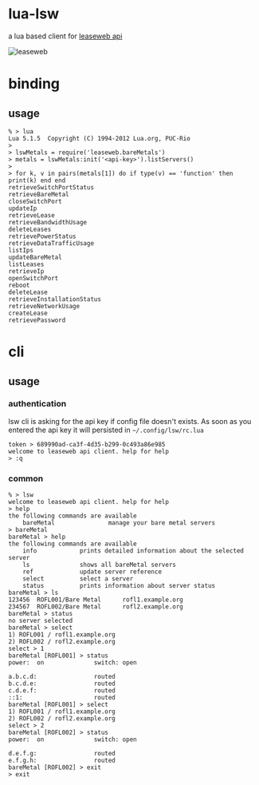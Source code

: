 # lua-lsw

a lua based client for [leaseweb api](http://developer.leaseweb.com/api-docs/)

![leaseweb](https://www.leaseweb.com/sites/all/themes/leaseweb/logo.svg "leaseweb")

# binding

## usage

    % > lua
    Lua 5.1.5  Copyright (C) 1994-2012 Lua.org, PUC-Rio
    >
    > lswMetals = require('leaseweb.bareMetals')
    > metals = lswMetals:init('<api-key>').listServers()
    >
    > for k, v in pairs(metals[1]) do if type(v) == 'function' then print(k) end end
    retrieveSwitchPortStatus
    retrieveBareMetal
    closeSwitchPort
    updateIp
    retrieveLease
    retrieveBandwidthUsage
    deleteLeases
    retrievePowerStatus
    retrieveDataTrafficUsage
    listIps
    updateBareMetal
    listLeases
    retrieveIp
    openSwitchPort
    reboot
    deleteLease
    retrieveInstallationStatus
    retrieveNetworkUsage
    createLease
    retrievePassword

# cli

## usage

### authentication

lsw cli is asking for the api key if config file doesn't exists.
As soon as you entered the api key it will persisted in `~/.config/lsw/rc.lua`

    token > 689990ad-ca3f-4d35-b299-0c493a86e985
    welcome to leaseweb api client. help for help
    > :q

### common

    % > lsw
    welcome to leaseweb api client. help for help
    > help
    the following commands are available
        bareMetal               manage your bare metal servers
    > bareMetal
    bareMetal > help
    the following commands are available
        info            prints detailed information about the selected server
        ls              shows all bareMetal servers
        ref             update server reference
        select          select a server
        status          prints information about server status
    bareMetal > ls
    123456  ROFL001/Bare Metal      rofl1.example.org
    234567  ROFL002/Bare Metal      rofl2.example.org
    bareMetal > status
    no server selected
    bareMetal > select
    1) ROFL001 / rofl1.example.org
    2) ROFL002 / rofl2.example.org
    select > 1
    bareMetal [ROFL001] > status
    power:  on              switch: open

    a.b.c.d:                routed
    b.c.d.e:                routed
    c.d.e.f:                routed
    ::1:                    routed
    bareMetal [ROFL001] > select 
    1) ROFL001 / rofl1.example.org
    2) ROFL002 / rofl2.example.org
    select > 2
    bareMetal [ROFL002] > status
    power:  on              switch: open

    d.e.f.g:                routed
    e.f.g.h:                routed
    bareMetal [ROFL002] > exit
    > exit
